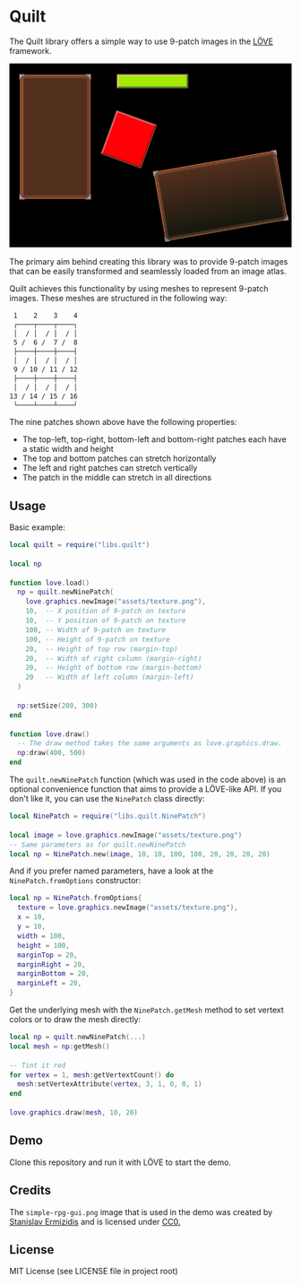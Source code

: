# Quilt
The Quilt library offers a simple way to use 9-patch images in the [LÖVE](https://love2d.org/) framework.

![Quilt demo screenshot](demoscreen.png?raw=true)

The primary aim behind creating this library was to provide 9-patch images that can be easily transformed and seamlessly loaded from an image atlas.

Quilt achieves this functionality by using meshes to represent 9-patch images. These meshes are structured in the following way:

     1    2    3    4
     ┌────┬────┬────┐
     │  / │  / │  / │
     5 /  6 /  7 /  8
     ├────┼────┼────┤
     │  / │  / │  / │
     9 / 10 / 11 / 12
     ├────┼────┼────┤
     │  / │  / │  / │
    13 / 14 / 15 / 16
     └────┴────┴────┘

The nine patches shown above have the following properties:
* The top-left, top-right, bottom-left and bottom-right patches each have a static width and height
* The top and bottom patches can stretch horizontally
* The left and right patches can stretch vertically
* The patch in the middle can stretch in all directions

## Usage

Basic example:

```lua
local quilt = require("libs.quilt")

local np

function love.load()
  np = quilt.newNinePatch(
    love.graphics.newImage("assets/texture.png"),
    10,  -- X position of 9-patch on texture
    10,  -- Y position of 9-patch on texture
    100, -- Width of 9-patch on texture
    100, -- Height of 9-patch on texture
    20,  -- Height of top row (margin-top)
    20,  -- Width of right column (margin-right)
    20,  -- Height of bottom row (margin-bottom)
    20   -- Width of left column (margin-left)
  )

  np:setSize(200, 300)
end

function love.draw()
  -- The draw method takes the same arguments as love.graphics.draw.
  np:draw(400, 500)
end
```

The `quilt.newNinePatch` function (which was used in the code above) is an optional convenience function that aims to provide a LÖVE-like API. If you don't like it, you can use the `NinePatch` class directly:

```lua
local NinePatch = require("libs.quilt.NinePatch")

local image = love.graphics.newImage("assets/texture.png")
-- Same parameters as for quilt.newNinePatch
local np = NinePatch.new(image, 10, 10, 100, 100, 20, 20, 20, 20)
```

And if you prefer named parameters, have a look at the `NinePatch.fromOptions` constructor:

```lua
local np = NinePatch.fromOptions{
  texture = love.graphics.newImage("assets/texture.png"),
  x = 10,
  y = 10,
  width = 100,
  height = 100,
  marginTop = 20,
  marginRight = 20,
  marginBottom = 20,
  marginLeft = 20,
}
```

Get the underlying mesh with the `NinePatch.getMesh` method to set vertext colors or to draw the mesh directly:

```lua
local np = quilt.newNinePatch(...)
local mesh = np:getMesh()

-- Tint it red
for vertex = 1, mesh:getVertextCount() do
  mesh:setVertexAttribute(vertex, 3, 1, 0, 0, 1)
end

love.graphics.draw(mesh, 10, 20)
```

## Demo

Clone this repository and run it with LÖVE to start the demo.

## Credits

The `simple-rpg-gui.png` image that is used in the demo was created by [Stanislav Ermizidis](https://opengameart.org/users/ermizidisstan) and is licensed under [CC0.](https://creativecommons.org/publicdomain/zero/1.0/)

## License

MIT License (see LICENSE file in project root)

